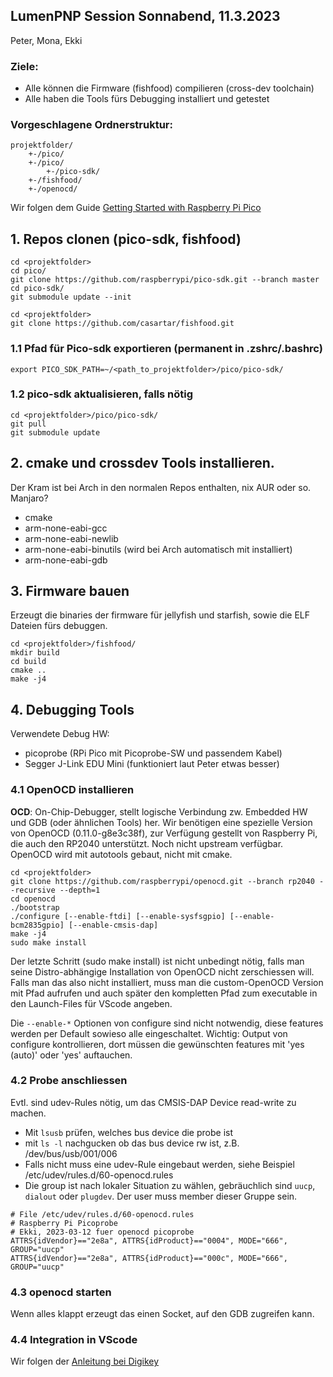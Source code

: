## LumenPNP Session Sonnabend, 11.3.2023  
Peter, Mona, Ekki

### Ziele:  
* Alle können die Firmware (fishfood) compilieren (cross-dev toolchain)  
* Alle haben die Tools fürs Debugging installiert und getestet


### Vorgeschlagene Ordnerstruktur:

```
projektfolder/
    +-/pico/
    +-/pico/
        +-/pico-sdk/
    +-/fishfood/
    +-/openocd/
```


Wir folgen dem Guide [Getting Started with Raspberry Pi Pico](https://datasheets.raspberrypi.com/pico/getting-started-with-pico.pdf)




## 1. Repos clonen (pico-sdk, fishfood)

```
cd <projektfolder>
cd pico/
git clone https://github.com/raspberrypi/pico-sdk.git --branch master
cd pico-sdk/
git submodule update --init
```

```
cd <projektfolder>
git clone https://github.com/casartar/fishfood.git
```

### 1.1 Pfad für Pico-sdk exportieren (permanent in .zshrc/.bashrc)
```
export PICO_SDK_PATH=~/<path_to_projektfolder>/pico/pico-sdk/
```

### 1.2 pico-sdk aktualisieren, falls nötig

```
cd <projektfolder>/pico/pico-sdk/
git pull
git submodule update
```

## 2. cmake und crossdev Tools installieren.
Der Kram ist bei Arch in den normalen Repos enthalten, nix AUR oder so. Manjaro?

* cmake
* arm-none-eabi-gcc
* arm-none-eabi-newlib
* arm-none-eabi-binutils (wird bei Arch automatisch mit installiert)
* arm-none-eabi-gdb



## 3. Firmware bauen
Erzeugt die binaries der firmware für jellyfish und starfish, sowie die ELF Dateien fürs debuggen.

```
cd <projektfolder>/fishfood/
mkdir build
cd build
cmake ..
make -j4
```


## 4. Debugging Tools

Verwendete Debug HW:
* picoprobe (RPi Pico mit Picoprobe-SW und passendem Kabel)
* Segger J-Link EDU Mini (funktioniert laut Peter etwas besser)


### 4.1 OpenOCD installieren
**OCD**: On-Chip-Debugger, stellt logische Verbindung zw. Embedded HW und GDB (oder ähnlichen Tools) her.
Wir benötigen eine spezielle Version von OpenOCD (0.11.0-g8e3c38f), zur Verfügung gestellt von Raspberry Pi, die auch den RP2040 unterstützt. Noch nicht upstream verfügbar.
OpenOCD wird mit autotools gebaut, nicht mit cmake.

```
cd <projektfolder>
git clone https://github.com/raspberrypi/openocd.git --branch rp2040 --recursive --depth=1
cd openocd
./bootstrap
./configure [--enable-ftdi] [--enable-sysfsgpio] [--enable-bcm2835gpio] [--enable-cmsis-dap]
make -j4
sudo make install
```

Der letzte Schritt (sudo make install) ist nicht unbedingt nötig, falls man seine Distro-abhängige Installation von OpenOCD nicht zerschiessen will. Falls man das also nicht installiert, muss man die custom-OpenOCD Version mit Pfad aufrufen und auch später den kompletten Pfad zum executable in den Launch-Files für VScode angeben.

Die `--enable-*` Optionen von configure sind nicht notwendig, diese features werden per Default sowieso alle eingeschaltet. Wichtig: Output von configure kontrollieren, dort müssen die gewünschten features mit 'yes (auto)' oder 'yes' auftauchen.

### 4.2 Probe anschliessen
Evtl. sind udev-Rules nötig, um das CMSIS-DAP Device read-write zu machen.

* Mit `lsusb` prüfen, welches bus device die probe ist
* mit `ls -l` nachgucken ob das bus device rw ist, z.B. /dev/bus/usb/001/006
* Falls nicht muss eine udev-Rule eingebaut werden, siehe Beispiel /etc/udev/rules.d/60-openocd.rules
* Die group ist nach lokaler Situation zu wählen, gebräuchlich sind `uucp`, `dialout` oder `plugdev`. Der user muss member dieser Gruppe sein.

```
# File /etc/udev/rules.d/60-openocd.rules
# Raspberry Pi Picoprobe
# Ekki, 2023-03-12 fuer openocd picoprobe
ATTRS{idVendor}=="2e8a", ATTRS{idProduct}=="0004", MODE="666", GROUP="uucp"
ATTRS{idVendor}=="2e8a", ATTRS{idProduct}=="000c", MODE="666", GROUP="uucp"
```


### 4.3 openocd starten
Wenn alles klappt erzeugt das einen Socket, auf den GDB zugreifen kann.

### 4.4 Integration in VScode
Wir folgen der [Anleitung bei Digikey](https://www.digikey.de/de/maker/projects/raspberry-pi-pico-and-rp2040-cc-part-2-debugging-with-vs-code/470abc7efb07432b82c95f6f67f184c0)


